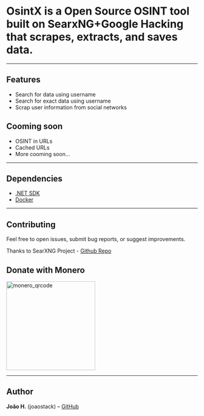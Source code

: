 # OsintX is a Open Source OSINT tool built on SearxNG+Google Hacking that scrapes, extracts, and saves data.

---

## Features

- Search for data using username
- Search for exact data using username
- Scrap user information from social networks
## Cooming soon
- OSINT in URLs
- Cached URLs
- More cooming soon...

---

## Dependencies

- [.NET SDK](https://dotnet.microsoft.com/en-us/download)
- [Docker](https://www.docker.com/)

---

## Contributing

Feel free to open issues, submit bug reports, or suggest improvements.

Thanks to SearXNG Project - [Github Repo](https://github.com/searxng/searxng)

## Donate with Monero
<img width="234" height="234" alt="monero_qrcode" src="https://github.com/user-attachments/assets/0d3bbfd4-861b-4849-8571-4bf758086412" />

---

## Author

<b>João H.</b> (joaostack) – [GitHub](https://github.com/joaostack)



